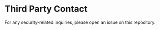 # Third Party Contact

For any security-related inquiries, please open an issue on this repository. 

